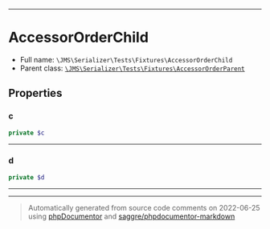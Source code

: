 ***

# AccessorOrderChild





* Full name: `\JMS\Serializer\Tests\Fixtures\AccessorOrderChild`
* Parent class: [`\JMS\Serializer\Tests\Fixtures\AccessorOrderParent`](./AccessorOrderParent.md)



## Properties


### c



```php
private $c
```






***

### d



```php
private $d
```






***



***
> Automatically generated from source code comments on 2022-06-25 using [phpDocumentor](http://www.phpdoc.org/) and [saggre/phpdocumentor-markdown](https://github.com/Saggre/phpDocumentor-markdown)
